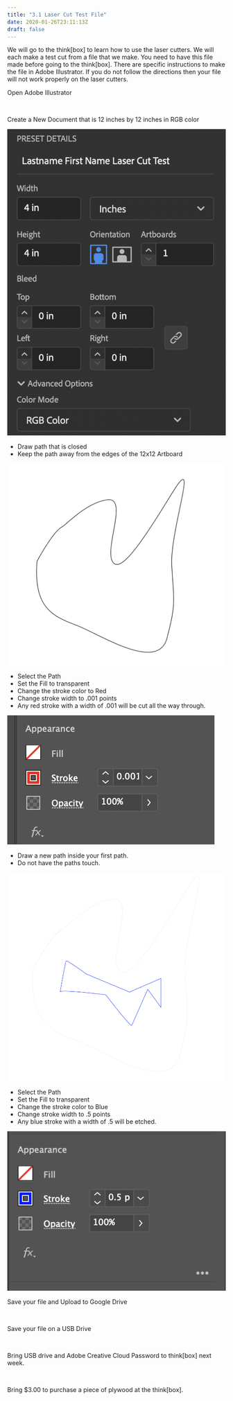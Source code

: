 ```yaml
---
title: "3.1 Laser Cut Test File"
date: 2020-01-26T23:11:13Z
draft: false
---
```


We will go to the think[box] to learn how to use the laser cutters.
We will each make a test cut from a file that we make. You need to have this
file made before going to the think[box]. There are specific instructions to make
the file in Adobe Illustrator. If you do not follow the directions then your
file will not work properly on the laser cutters.

<div class="two-column-instructions-grid">

Open Adobe Illustrator

&nbsp;

Create a New Document that is 12 inches by 12 inches in RGB color

![Illustrator Artboard Settings](artboard-settings.png "Illustrator Artboard Settings")

- Draw path that is closed
- Keep the path away from the edges of the 12x12 Artboard

![1st Stroke for Laser Cutter](1st-stroke.png "1st Stroke for Laser Cutter")

- Select the Path
- Set the Fill to transparent
- Change the stroke color to Red
- Change stroke width to .001 points
- Any red stroke with a width of .001 will be cut all the way through.

![Change Stroke Color](red-stroke.png "Change Stroke Color")

- Draw a new path inside your first path.
- Do not have the paths touch.

![2nd Stroke for Laser Cutter](2nd-stroke.png "2nd Stroke for Laser Cutter")

- Select the Path
- Set the Fill to transparent
- Change the stroke color to Blue
- Change stroke width to .5 points
- Any blue stroke with a width of .5 will be etched.

![Change Stroke Color to Blue](blue-stroke.png "Change Stroke Color to Blue")

Save your file and Upload to Google Drive

&nbsp;

Save your file on a USB Drive

&nbsp;

Bring USB drive and Adobe Creative Cloud Password to think[box] next week.

&nbsp;

Bring $3.00 to purchase a piece of plywood at the think[box].

&nbsp;

</div>
